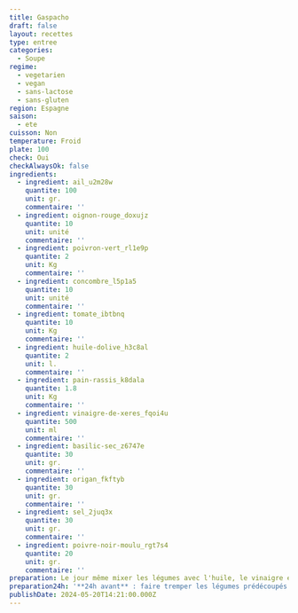 ```yaml
---
title: Gaspacho
draft: false
layout: recettes
type: entree
categories:
  - Soupe
regime:
  - vegetarien
  - vegan
  - sans-lactose
  - sans-gluten
region: Espagne
saison:
  - ete
cuisson: Non
temperature: Froid
plate: 100
check: Oui
checkAlwaysOk: false
ingredients:
  - ingredient: ail_u2m28w
    quantite: 100
    unit: gr.
    commentaire: ''
  - ingredient: oignon-rouge_doxujz
    quantite: 10
    unit: unité
    commentaire: ''
  - ingredient: poivron-vert_rl1e9p
    quantite: 2
    unit: Kg
    commentaire: ''
  - ingredient: concombre_l5p1a5
    quantite: 10
    unit: unité
    commentaire: ''
  - ingredient: tomate_ibtbnq
    quantite: 10
    unit: Kg
    commentaire: ''
  - ingredient: huile-dolive_h3c8al
    quantite: 2
    unit: l.
    commentaire: ''
  - ingredient: pain-rassis_k8dala
    quantite: 1.8
    unit: Kg
    commentaire: ''
  - ingredient: vinaigre-de-xeres_fqoi4u
    quantite: 500
    unit: ml
    commentaire: ''
  - ingredient: basilic-sec_z6747e
    quantite: 30
    unit: gr.
    commentaire: ''
  - ingredient: origan_fkftyb
    quantite: 30
    unit: gr.
    commentaire: ''
  - ingredient: sel_2juq3x
    quantite: 30
    unit: gr.
    commentaire: ''
  - ingredient: poivre-noir-moulu_rgt7s4
    quantite: 20
    unit: gr.
    commentaire: ''
preparation: Le jour même mixer les légumes avec l'huile, le vinaigre et le pain... servir frais bien entendu!!!
preparation24h: '**24h avant** : faire tremper les légumes prédécoupés petits avec l''huile assaisonnée.'
publishDate: 2024-05-20T14:21:00.000Z
---
```

